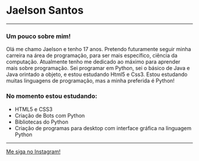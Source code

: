 # Jaelson Santos
---
### Um pouco sobre mim!
Olá me chamo Jaelson e tenho 17 anos. Pretendo futuramente seguir minha carreira na área de programação, para ser mais específico, ciência da computação. Atualmente tenho me dedicado ao máximo para aprender mais sobre programação.
Sei programar em Python, sei o básico de Java e Java orintado a objeto, e estou estudando Html5 e Css3. Estou estudando muitas linguagens de programação, mas a minha preferida é Python!
### No momento estou estudando:
* HTML5 e CSS3
* Criação de Bots com Python
* Bibliotecas do Python
* Criação de programas para desktop com interface gráfica na linguagem Python
---
[Me siga no Instagram!](https://www.instagram.com/_jaelson1/)
